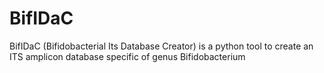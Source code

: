 # BifIDaC
BifIDaC (Bifidobacterial Its Database Creator) is a python tool to create an ITS amplicon database specific of genus Bifidobacterium

